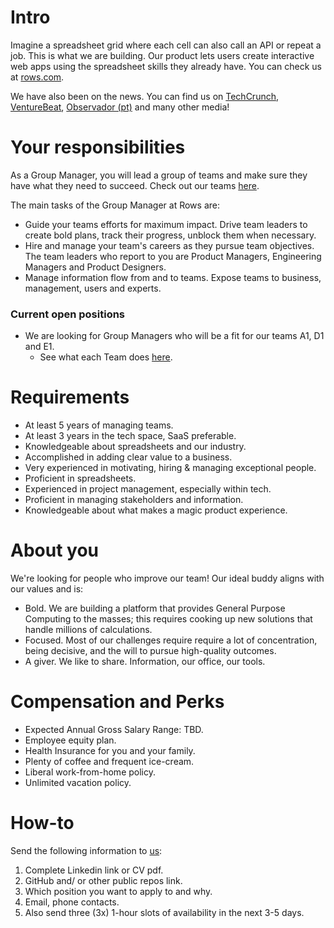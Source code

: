 # Intro
Imagine a spreadsheet grid where each cell can also call an API or repeat a job. This is what we are building. Our product lets users create interactive web apps using the spreadsheet skills they already have. You can check us at [rows.com](http://rows.com).

We have also been on the news. You can find us on [TechCrunch](https://tcrn.ch/2LnB1r0), [VentureBeat](https://bit.ly/2IGwgHS), [Observador (pt)](https://bit.ly/2rZV0Ar) and many other media!

# Your responsibilities

As a Group Manager, you will lead a group of teams and make sure they have what they need to succeed. Check out our teams [here](../Teams.md).

The main tasks of the Group Manager at Rows are:
* Guide your teams efforts for maximum impact. Drive team leaders to create bold plans, track their progress, unblock them when necessary.
* Hire and manage your team's careers as they pursue team objectives. The team leaders who report to you are Product Managers, Engineering Managers and Product Designers. 
* Manage information flow from and to teams. Expose teams to business, management, users and experts.

### Current open positions
* We are looking for Group Managers who will be a fit for our teams A1, D1 and E1. 
    * See what each Team does [here](../Teams.md).

# Requirements

* At least 5 years of managing teams.
* At least 3 years in the tech space, SaaS preferable. 
* Knowledgeable about spreadsheets and our industry.
* Accomplished in adding clear value to a business.
* Very experienced in motivating, hiring & managing exceptional people. 
* Proficient in spreadsheets. 
* Experienced in project management, especially within tech.
* Proficient in managing stakeholders and information.
* Knowledgeable about what makes a magic product experience.

# About you

We're looking for people who improve our team! Our ideal buddy aligns with our values and is:
* Bold. We are building a platform that provides General Purpose Computing to the masses; this requires cooking up new solutions that handle millions of calculations.
* Focused. Most of our challenges require require a lot of concentration, being decisive, and the will to pursue high-quality outcomes.
* A giver. We like to share. Information, our office, our tools.

# Compensation and Perks

* Expected Annual Gross Salary Range: TBD.
* Employee equity plan.
* Health Insurance for you and your family.
* Plenty of coffee and frequent ice-cream.
* Liberal work-from-home policy.
* Unlimited vacation policy.

# How-to

Send the following information to [us](mailto:join@rows.com):
   1. Complete Linkedin link or CV pdf.
   2. GitHub and/ or other public repos link.
   3. Which position you want to apply to and why.
   4. Email, phone contacts.
   5. Also send three (3x) 1-hour slots of availability in the next 3-5 days.
